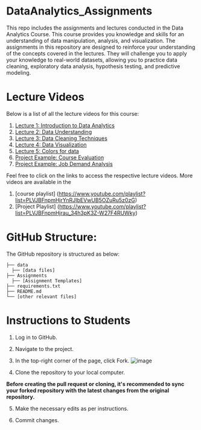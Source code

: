 # DataAnalytics_Assignments

This repo includes the assignments and lectures conducted in the Data Analytics Course. This course provides you knowledge and skills for an understanding of data manipulation, analysis, and visualization. The assignments in this repository are designed to reinforce your understanding of the concepts covered in the lectures. They will challenge you to apply your knowledge to real-world datasets, allowing you to practice data cleaning, exploratory data analysis, hypothesis testing, and predictive modeling. 

# Lecture Videos

Below is a list of all the lecture videos for this course:

1. [Lecture 1: Introduction to Data Analytics](https://youtu.be/HwEGNYqU8G0)
2. [Lecture 2: Data Understanding](https://youtu.be/WJbAhirOIig)
3. [Lecture 3: Data Cleaning Techniques](https://youtu.be/tXumQ1rBgbc)
4. [Lecture 4: Data Visualization](https://youtu.be/dTNePAQhYic)
5. [Lecture 5: Colors for data](https://youtu.be/e7JiUoaDWMQ)
6. [Project Example: Course Evaluation](https://youtu.be/AmBy3jgO-pg)
7. [Project Example: Job Demand Analysis](https://youtu.be/GixSk0kZi1c)

Feel free to click on the links to access the respective lecture videos.
More videos are available in the 
1. [course playlist] (https://www.youtube.com/playlist?list=PLVJBFnpmHjrYnRJIbEVwUB5OZuRu5z0zG)
2. [Project Playlist] (https://www.youtube.com/playlist?list=PLVJBFnpmHjrau_34h3pK3Z-W27F4RUWky)


# GitHub Structure:
The GitHub repository is structured as below:
```
├── data
  ├── [data files]   
├── Assignments
  ├── [Assignment Templates] 
├── requirements.txt
├── README.md
└── [other relevant files]
```
# Instructions to Students

1) Log in to GitHub.
2) Navigate to the project.
3) In the top-right corner of the page, click Fork.
![image](https://github.com/myothida/DataAnalytics_Assignments/assets/88795729/e226ec2b-ffcf-4c5d-946f-6e1a63150953)



5) Clone the repository to your local computer.

**Before creating the pull request or cloning, it's recommended to sync your forked repository with the latest changes from the original repository.**

5) Make the necessary edits as per instructions.
   
7) Commit changes.


